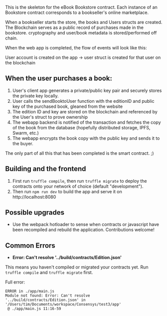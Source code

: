 This is the skeleton for the eBook Bookstore contract.  Each instance of an Bookstore contract corresponds to a bookseller's online marketplace.  

When a bookseller starts the store, the books and Users structs are created.  The Blockchain serves as a public record of purchases made in the bookstore. cryptography and user/book metadata is stored/performed off chain.

When the web app is completed, the flow of events will look like this:

User account is created on the app -> user struct is created for that user on the blockchain

## When the user purchases a book:

1.  User's client app generates a private/public key pair and securely stores the private key locally.
2.  User calls the sendBooktoUser function with the editionID and public key of the purchased book, gleaned from the website
3.  The edition ID and key are stored on the blockchain and referenced by the User's struct to prove ownership
4.  The webapp backend is notified of the transaction and fetches the copy of the book from the database (hopefully distributed storage, IPFS, Swarm, etc.)
5.  The webapp encrypts the book copy with the public key and sends it to the buyer.


The only part of all this that has been completed is the smart contract. ;)



## Building and the frontend

1. First run `truffle compile`, then run `truffle migrate` to deploy the contracts onto your network of choice (default "development").
1. Then run `npm run dev` to build the app and serve it on http://localhost:8080

## Possible upgrades

* Use the webpack hotloader to sense when contracts or javascript have been recompiled and rebuild the application. Contributions welcome!

## Common Errors

* **Error: Can't resolve '../build/contracts/Edition.json'**

This means you haven't compiled or migrated your contracts yet. Run `truffle compile` and `truffle migrate` first.

Full error:

```
ERROR in ./app/main.js
Module not found: Error: Can't resolve '../build/contracts/Edition.json' in '/Users/tim/Documents/workspace/Consensys/test3/app'
 @ ./app/main.js 11:16-59
```
